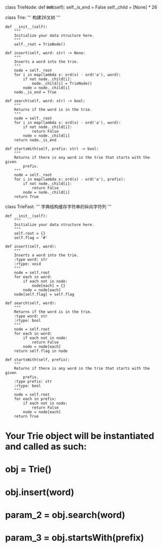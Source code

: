 class TrieNode:
    def __init__(self):
        self._is_end = False
        self._child = [None] * 26


class Trie:
    '''
    构建26叉树
    '''

    def __init__(self):
        """
        Initialize your data structure here.
        """
        self._root = TrieNode()

    def insert(self, word: str) -> None:
        """
        Inserts a word into the trie.
        """
        node = self._root
        for i in map(lambda x: ord(x) - ord('a'), word):
            if not node._child[i]:
                node._child[i] = TrieNode()
            node = node._child[i]
        node._is_end = True

    def search(self, word: str) -> bool:
        """
        Returns if the word is in the trie.
        """
        node = self._root
        for i in map(lambda x: ord(x) - ord('a'), word):
            if not node._child[i]:
                return False
            node = node._child[i]
        return node._is_end

    def startsWith(self, prefix: str) -> bool:
        """
        Returns if there is any word in the trie that starts with the given 
            prefix.
        """
        node = self._root
        for i in map(lambda x: ord(x) - ord('a'), prefix):
            if not node._child[i]:
                return False
            node = node._child[i]
        return True


class TrieFast:
    '''
    字典结构缓存字符串的纵向字符列
    '''

    def __init__(self):
        """
        Initialize your data structure here.
        """
        self.root = {}
        self.flag = '#'

    def insert(self, word):
        """
        Inserts a word into the trie.
        :type word: str
        :rtype: void
        """
        node = self.root
        for each in word:
            if each not in node:
                node[each] = {}
            node = node[each]
        node[self.flag] = self.flag

    def search(self, word):
        """
        Returns if the word is in the trie.
        :type word: str
        :rtype: bool
        """
        node = self.root
        for each in word:
            if each not in node:
                return False
            node = node[each]
        return self.flag in node

    def startsWith(self, prefix):
        """
        Returns if there is any word in the trie that starts with the given 
            prefix.
        :type prefix: str
        :rtype: bool
        """
        node = self.root
        for each in prefix:
            if each not in node:
                return False
            node = node[each]
        return True


# Your Trie object will be instantiated and called as such:
# obj = Trie()
# obj.insert(word)
# param_2 = obj.search(word)
# param_3 = obj.startsWith(prefix)